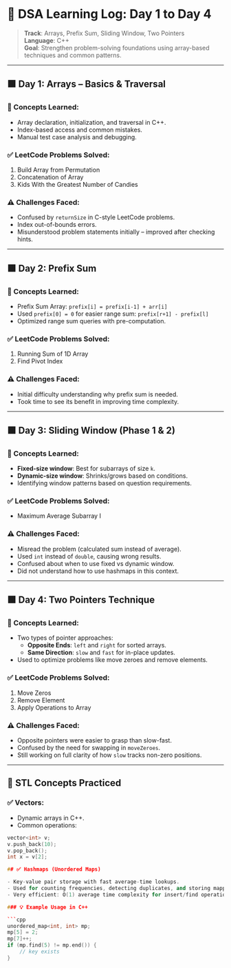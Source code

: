 # 📘 DSA Learning Log: Day 1 to Day 4

> **Track**: Arrays, Prefix Sum, Sliding Window, Two Pointers  
> **Language**: C++  
> **Goal**: Strengthen problem-solving foundations using array-based techniques and common patterns.

---

## 🟩 Day 1: Arrays – Basics & Traversal

### 🧠 Concepts Learned:
- Array declaration, initialization, and traversal in C++.
- Index-based access and common mistakes.
- Manual test case analysis and debugging.

### ✅ LeetCode Problems Solved:
1. Build Array from Permutation  
2. Concatenation of Array  
3. Kids With the Greatest Number of Candies  

### ⚠️ Challenges Faced:
- Confused by `returnSize` in C-style LeetCode problems.
- Index out-of-bounds errors.
- Misunderstood problem statements initially – improved after checking hints.

---

## 🟩 Day 2: Prefix Sum

### 🧠 Concepts Learned:
- Prefix Sum Array: `prefix[i] = prefix[i-1] + arr[i]`
- Used `prefix[0] = 0` for easier range sum: `prefix[r+1] - prefix[l]`
- Optimized range sum queries with pre-computation.

### ✅ LeetCode Problems Solved:
1. Running Sum of 1D Array  
2. Find Pivot Index  

### ⚠️ Challenges Faced:
- Initial difficulty understanding why prefix sum is needed.
- Took time to see its benefit in improving time complexity.

---

## 🟩 Day 3: Sliding Window (Phase 1 & 2)

### 🧠 Concepts Learned:
- **Fixed-size window**: Best for subarrays of size `k`.
- **Dynamic-size window**: Shrinks/grows based on conditions.
- Identifying window patterns based on question requirements.

### ✅ LeetCode Problems Solved:
- Maximum Average Subarray I

### ⚠️ Challenges Faced:
- Misread the problem (calculated sum instead of average).
- Used `int` instead of `double`, causing wrong results.
- Confused about when to use fixed vs dynamic window.
- Did not understand how to use hashmaps in this context.

---

## 🟩 Day 4: Two Pointers Technique

### 🧠 Concepts Learned:
- Two types of pointer approaches:
  - **Opposite Ends**: `left` and `right` for sorted arrays.
  - **Same Direction**: `slow` and `fast` for in-place updates.
- Used to optimize problems like move zeroes and remove elements.

### ✅ LeetCode Problems Solved:
1. Move Zeros  
2. Remove Element  
3. Apply Operations to Array  

### ⚠️ Challenges Faced:
- Opposite pointers were easier to grasp than slow-fast.
- Confused by the need for swapping in `moveZeroes`.
- Still working on full clarity of how `slow` tracks non-zero positions.

---

## 📘 STL Concepts Practiced

### ✅ Vectors:
- Dynamic arrays in C++.
- Common operations:
```cpp
vector<int> v;
v.push_back(10);
v.pop_back();
int x = v[2];

## ✅ Hashmaps (Unordered Maps)

- Key-value pair storage with fast average-time lookups.
- Used for counting frequencies, detecting duplicates, and storing mappings.
- Very efficient: O(1) average time complexity for insert/find operations.

### 💡 Example Usage in C++

```cpp
unordered_map<int, int> mp;
mp[5] = 2;
mp[7]++;
if (mp.find(5) != mp.end()) {
    // key exists
}
